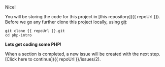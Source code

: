 Nice! 

You will be storing the code for this project in [this repository]({{ repoUrl }}). Before we go any further clone this project locally, using [git](https://git-scm.com/book/en/v2/Getting-Started-Installing-Git):
```
git clone {{ repoUrl }}.git
cd php-intro
```

**Lets get coding some PHP!**

When a section is completed, a new issue will be created with the next step. [Click here to continue]({{ repoUrl }}/issues/2).